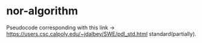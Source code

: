 # nor-algorithm

Pseudocode corresponding with this link -> https://users.csc.calpoly.edu/~jdalbey/SWE/pdl_std.html standard(partially).
